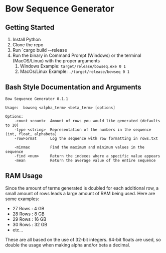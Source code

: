 # Bow Sequence Generator

## Getting Started
1. Install Python
2. Clone the repo
3. Run `cargo build --release
4. Run the binary in Command Prompt (Windows) or the terminal (MacOS/Linux) with the proper arguments
    1. Windows Example:  `target/release/bowseq.exe 0 1`
    2. MacOs/Linux Example: `./target/release/bowseq 0 1`

## Bash Style Documentation and Arguments
```
Bow Sequence Generator 0.1.1

Usage:  bowseq <alpha_term> <beta_term> [options]

Options:
    -count <count>  Amount of rows you would like generated (defaults to 10)
    -type <string>  Representation of the numbers in the sequence (int, float, alphabeta)
    -rowFormat      Log the sequence with row formatting in rows.txt

    -minmax         Find the maximum and minimum values in the sequence
    -find <num>     Return the indexes where a specific value appears
    -mean           Return the average value of the entire sequence
```

## RAM Usage
Since the amount of terms generated is doubled for each additional row, a small amount of rows leads a large amount of RAM being used.  Here are some examples:
* 27 Rows : 4 GB
* 28 Rows : 8 GB
* 29 Rows : 16 GB
* 30 Rows : 32 GB
* etc...

These are all based on the use of 32-bit integers.  64-bit floats are used, so double the usage when making alpha and/or beta a decimal.
